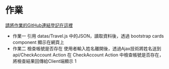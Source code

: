 # 作業

[請將作業的GitHub連結登記在這裡](https://docs.google.com/spreadsheets/d/1bzs8sZ2Kud_LU5OWipvjkFzwxmSU0qmG/edit#gid=1000851948)

- 作業一 引用 datas/Travel.js 中的JSON，讀取資料後，透過 bootstrap cards component 顯示在網頁上
- 作業二 檢查帳號是否存在
使用者輸入姓名離開後，透過Ajax技術將姓名送到api/CheckAccount Action
在 CheckAccount Action 中檢查帳號是否存在，將檢查結果回傳給Client端顯示
1